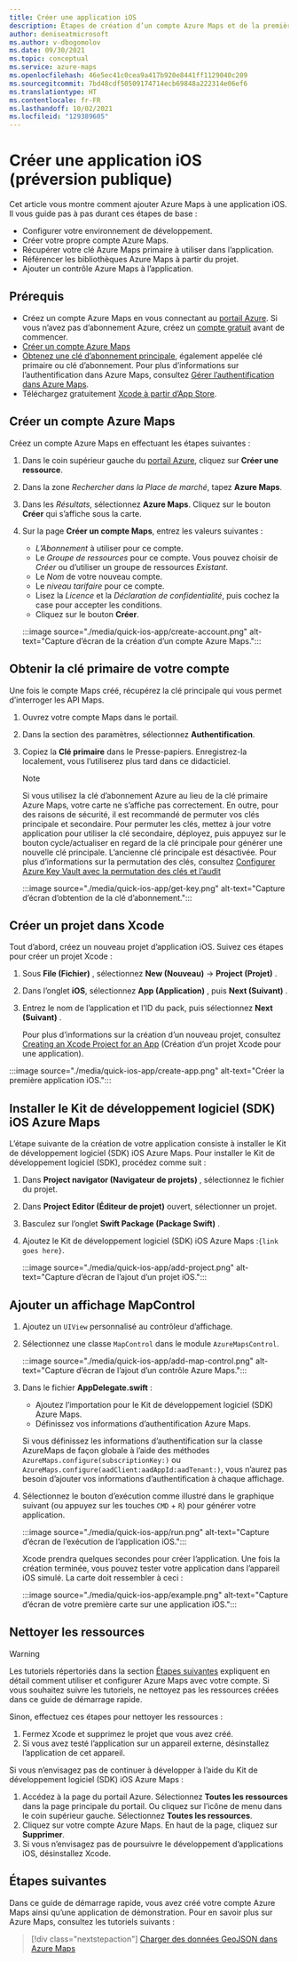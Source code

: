 ```yaml
---
title: Créer une application iOS
description: Étapes de création d’un compte Azure Maps et de la première application iOS.
author: deniseatmicrosoft
ms.author: v-dbogomolov
ms.date: 09/30/2021
ms.topic: conceptual
ms.service: azure-maps
ms.openlocfilehash: 46e5ec41c0cea9a417b920e8441ff1129040c209
ms.sourcegitcommit: 7bd48cdf50509174714ecb69848a222314e06ef6
ms.translationtype: HT
ms.contentlocale: fr-FR
ms.lasthandoff: 10/02/2021
ms.locfileid: "129389605"
---
```

#  <a name="create-an-ios-app-public-preview"></a>Créer une application iOS (préversion publique)

Cet article vous montre comment ajouter Azure Maps à une application iOS. Il vous guide pas à pas durant ces étapes de base :

* Configurer votre environnement de développement.
* Créer votre propre compte Azure Maps.
* Récupérer votre clé Azure Maps primaire à utiliser dans l’application.
* Référencer les bibliothèques Azure Maps à partir du projet.
* Ajouter un contrôle Azure Maps à l’application.

## <a name="prerequisites"></a>Prérequis

* Créez un compte Azure Maps en vous connectant au [portail Azure](https://portal.azure.com/). Si vous n’avez pas d’abonnement Azure, créez un [compte gratuit](https://azure.microsoft.com/free/) avant de commencer.
* [Créer un compte Azure Maps](quick-demo-map-app.md#create-an-azure-maps-account)
* [Obtenez une clé d’abonnement principale](quick-demo-map-app.md#get-the-primary-key-for-your-account), également appelée clé primaire ou clé d’abonnement. Pour plus d’informations sur l’authentification dans Azure Maps, consultez [Gérer l’authentification dans Azure Maps](how-to-manage-authentication.md).
* Téléchargez gratuitement [Xcode à partir d’App Store](https://apps.apple.com/cz/app/xcode/id497799835?mt=12).

## <a name="create-an-azure-maps-account"></a>Créer un compte Azure Maps

Créez un compte Azure Maps en effectuant les étapes suivantes :

1. Dans le coin supérieur gauche du [portail Azure](https://portal.azure.com/), cliquez sur **Créer une ressource**.

2. Dans la zone _Rechercher dans la Place de marché_, tapez **Azure Maps**.

3. Dans les _Résultats_, sélectionnez **Azure Maps**. Cliquez sur le bouton **Créer** qui s’affiche sous la carte.

4. Sur la page **Créer un compte Maps**, entrez les valeurs suivantes :
   - _L’Abonnement_ à utiliser pour ce compte.
   - Le _Groupe de ressources_ pour ce compte. Vous pouvez choisir de _Créer_ ou d’utiliser un groupe de ressources _Existant_.
   - Le _Nom_ de votre nouveau compte.
   - Le _niveau tarifaire_ pour ce compte.
   - Lisez la _Licence_ et la _Déclaration de confidentialité_, puis cochez la case pour accepter les conditions.
   - Cliquez sur le bouton **Créer**.

   :::image source="./media/quick-ios-app/create-account.png" alt-text="Capture d’écran de la création d’un compte Azure Maps.":::

## <a name="get-the-primary-key-for-your-account"></a>Obtenir la clé primaire de votre compte

Une fois le compte Maps créé, récupérez la clé principale qui vous permet d’interroger les API Maps.

1. Ouvrez votre compte Maps dans le portail.

2. Dans la section des paramètres, sélectionnez **Authentification**.

3. Copiez la **Clé primaire** dans le Presse-papiers. Enregistrez-la localement, vous l’utiliserez plus tard dans ce didacticiel.

   > [!Note]
   > Si vous utilisez la clé d’abonnement Azure au lieu de la clé primaire Azure Maps, votre carte ne s’affiche pas correctement. En outre, pour des raisons de sécurité, il est recommandé de permuter vos clés principale et secondaire. Pour permuter les clés, mettez à jour votre application pour utiliser la clé secondaire, déployez, puis appuyez sur le bouton cycle/actualiser en regard de la clé principale pour générer une nouvelle clé principale. L’ancienne clé principale est désactivée. Pour plus d’informations sur la permutation des clés, consultez [Configurer Azure Key Vault avec la permutation des clés et l’audit](../key-vault/secrets/tutorial-rotation-dual.md)

   :::image source="./media/quick-ios-app/get-key.png" alt-text="Capture d’écran d’obtention de la clé d’abonnement.":::

## <a name="create-a-project-in-xcode"></a>Créer un projet dans Xcode

Tout d’abord, créez un nouveau projet d’application iOS. Suivez ces étapes pour créer un projet Xcode :

1. Sous **File (Fichier)** , sélectionnez **New (Nouveau)**  -> **Project (Projet)** .

2. Dans l’onglet **iOS**, sélectionnez **App (Application)** , puis **Next (Suivant)** .

3. Entrez le nom de l’application et l’ID du pack, puis sélectionnez **Next (Suivant)** .

   Pour plus d’informations sur la création d’un nouveau projet, consultez [Creating an Xcode Project for an App](https://developer.apple.com/documentation/xcode/creating-an-xcode-project-for-an-app) (Création d’un projet Xcode pour une application).

:::image source="./media/quick-ios-app/create-app.png" alt-text="Créer la première application iOS.":::

## <a name="install-the-azure-maps-ios-sdk"></a>Installer le Kit de développement logiciel (SDK) iOS Azure Maps

L’étape suivante de la création de votre application consiste à installer le Kit de développement logiciel (SDK) iOS Azure Maps. Pour installer le Kit de développement logiciel (SDK), procédez comme suit :

1. Dans **Project navigator (Navigateur de projets)** , sélectionnez le fichier du projet.

2. Dans **Project Editor (Éditeur de projet)** ouvert, sélectionner un projet.

3. Basculez sur l’onglet **Swift Package (Package Swift)** .

4. Ajoutez le Kit de développement logiciel (SDK) iOS Azure Maps :`{link goes here}`.

   :::image source="./media/quick-ios-app/add-project.png" alt-text="Capture d’écran de l’ajout d’un projet iOS.":::
  
## <a name="add-mapcontrol-view"></a>Ajouter un affichage MapControl

1. Ajoutez un `UIView` personnalisé au contrôleur d’affichage.

2. Sélectionnez une classe `MapControl` dans le module `AzureMapsControl`.

   :::image source="./media/quick-ios-app/add-map-control.png" alt-text="Capture d’écran de l’ajout d’un contrôle Azure Maps.":::

3. Dans le fichier **AppDelegate.swift** :

   - Ajoutez l’importation pour le Kit de développement logiciel (SDK) Azure Maps.
   - Définissez vos informations d’authentification Azure Maps.
   
   Si vous définissez les informations d’authentification sur la classe AzureMaps de façon globale à l’aide des méthodes `AzureMaps.configure(subscriptionKey:)` ou `AzureMaps.configure(aadClient:aadAppId:aadTenant:)`, vous n’aurez pas besoin d’ajouter vos informations d’authentification à chaque affichage.

4. Sélectionnez le bouton d’exécution comme illustré dans le graphique suivant (ou appuyez sur les touches `CMD` + `R`) pour générer votre application.

   :::image source="./media/quick-ios-app/run.png" alt-text="Capture d’écran de l’exécution de l’application iOS.":::

   Xcode prendra quelques secondes pour créer l’application. Une fois la création terminée, vous pouvez tester votre application dans l’appareil iOS simulé. La carte doit ressembler à ceci :

   :::image source="./media/quick-ios-app/example.png" alt-text="Capture d’écran de votre première carte sur une application iOS.":::

## <a name="clean-up-resources"></a>Nettoyer les ressources

> [!WARNING]
> Les tutoriels répertoriés dans la section [Étapes suivantes](#next-steps) expliquent en détail comment utiliser et configurer Azure Maps avec votre compte. Si vous souhaitez suivre les tutoriels, ne nettoyez pas les ressources créées dans ce guide de démarrage rapide.

Sinon, effectuez ces étapes pour nettoyer les ressources :

1. Fermez Xcode et supprimez le projet que vous avez créé.
2. Si vous avez testé l’application sur un appareil externe, désinstallez l’application de cet appareil.

Si vous n’envisagez pas de continuer à développer à l’aide du Kit de développement logiciel (SDK) iOS Azure Maps :

1. Accédez à la page du portail Azure. Sélectionnez **Toutes les ressources** dans la page principale du portail. Ou cliquez sur l’icône de menu dans le coin supérieur gauche. Sélectionnez **Toutes les ressources**.
2. Cliquez sur votre compte Azure Maps. En haut de la page, cliquez sur **Supprimer**.
3. Si vous n’envisagez pas de poursuivre le développement d’applications iOS, désinstallez Xcode.

<!--
For more code examples, see these guides:

*  [Manage authentication in Azure Maps](how-to-manage-authentication.md)
*  [Change map styles in iOS maps](Set%20map%20style%20%28iOS%20SDK%29.md)
*  [Add a symbol layer](Add%20a%20symbol%20layer%20%28iOS%20SDK%29.md)
*  [Add a line layer](Add%20a%20line%20layer%20to%20the%20map%20%28iOS%20SDK%29.md)
*  [Add a polygon layer](Add%20a%20polygon%20layer%20to%20the%20map%20%28iOS%20SDK%29.md)
-->

## <a name="next-steps"></a>Étapes suivantes

Dans ce guide de démarrage rapide, vous avez créé votre compte Azure Maps ainsi qu’une application de démonstration. Pour en savoir plus sur Azure Maps, consultez les tutoriels suivants :

> [!div class="nextstepaction"]
> [Charger des données GeoJSON dans Azure Maps](tutorial-load-geojson-file-android.md)
